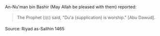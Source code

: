An-Nu'man bin Bashir (May Allah be pleased with them) reported:
> The Prophet (ﷺ) said, "Du'a (supplication) is worship." [Abu Dawud].

Source: Riyad as-Salihin 1465

